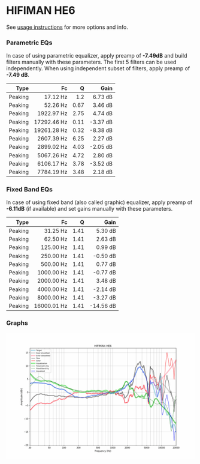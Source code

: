 # HIFIMAN HE6
See [usage instructions](https://github.com/jaakkopasanen/AutoEq#usage) for more options and info.

### Parametric EQs
In case of using parametric equalizer, apply preamp of **-7.49dB** and build filters manually
with these parameters. The first 5 filters can be used independently.
When using independent subset of filters, apply preamp of **-7.49 dB**.

| Type    | Fc          |    Q | Gain     |
|--------:|------------:|-----:|---------:|
| Peaking | 17.12 Hz    | 1.2  | 6.73 dB  |
| Peaking | 52.26 Hz    | 0.67 | 3.46 dB  |
| Peaking | 1922.97 Hz  | 2.75 | 4.74 dB  |
| Peaking | 17292.46 Hz | 0.11 | -3.37 dB |
| Peaking | 19261.28 Hz | 0.32 | -8.38 dB |
| Peaking | 2607.39 Hz  | 6.25 | 2.27 dB  |
| Peaking | 2899.02 Hz  | 4.03 | -2.05 dB |
| Peaking | 5067.26 Hz  | 4.72 | 2.80 dB  |
| Peaking | 6106.17 Hz  | 3.78 | -3.52 dB |
| Peaking | 7784.19 Hz  | 3.48 | 2.18 dB  |

### Fixed Band EQs
In case of using fixed band (also called graphic) equalizer, apply preamp of **-6.11dB**
(if available) and set gains manually with these parameters.

| Type    | Fc          |    Q | Gain      |
|--------:|------------:|-----:|----------:|
| Peaking | 31.25 Hz    | 1.41 | 5.30 dB   |
| Peaking | 62.50 Hz    | 1.41 | 2.63 dB   |
| Peaking | 125.00 Hz   | 1.41 | 0.99 dB   |
| Peaking | 250.00 Hz   | 1.41 | -0.50 dB  |
| Peaking | 500.00 Hz   | 1.41 | 0.77 dB   |
| Peaking | 1000.00 Hz  | 1.41 | -0.77 dB  |
| Peaking | 2000.00 Hz  | 1.41 | 3.48 dB   |
| Peaking | 4000.00 Hz  | 1.41 | -2.14 dB  |
| Peaking | 8000.00 Hz  | 1.41 | -3.27 dB  |
| Peaking | 16000.01 Hz | 1.41 | -14.56 dB |

### Graphs
![](./HIFIMAN%20HE6.png)